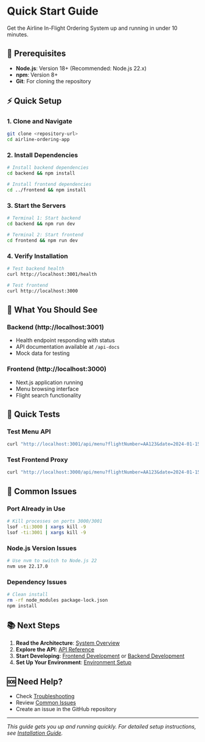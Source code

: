 # Quick Start Guide

Get the Airline In-Flight Ordering System up and running in under 10 minutes.

## 🚀 Prerequisites

- **Node.js**: Version 18+ (Recommended: Node.js 22.x)
- **npm**: Version 8+
- **Git**: For cloning the repository

## ⚡ Quick Setup

### 1. Clone and Navigate
```bash
git clone <repository-url>
cd airline-ordering-app
```

### 2. Install Dependencies
```bash
# Install backend dependencies
cd backend && npm install

# Install frontend dependencies
cd ../frontend && npm install
```

### 3. Start the Servers
```bash
# Terminal 1: Start backend
cd backend && npm run dev

# Terminal 2: Start frontend
cd frontend && npm run dev
```

### 4. Verify Installation
```bash
# Test backend health
curl http://localhost:3001/health

# Test frontend
curl http://localhost:3000
```

## 🎯 What You Should See

### Backend (http://localhost:3001)
- Health endpoint responding with status
- API documentation available at `/api-docs`
- Mock data for testing

### Frontend (http://localhost:3000)
- Next.js application running
- Menu browsing interface
- Flight search functionality

## 🧪 Quick Tests

### Test Menu API
```bash
curl "http://localhost:3001/api/menu?flightNumber=AA123&date=2024-01-15&cabinClass=economy"
```

### Test Frontend Proxy
```bash
curl "http://localhost:3000/api/menu?flightNumber=AA123&date=2024-01-15&cabinClass=economy"
```

## 🔧 Common Issues

### Port Already in Use
```bash
# Kill processes on ports 3000/3001
lsof -ti:3000 | xargs kill -9
lsof -ti:3001 | xargs kill -9
```

### Node.js Version Issues
```bash
# Use nvm to switch to Node.js 22
nvm use 22.17.0
```

### Dependency Issues
```bash
# Clean install
rm -rf node_modules package-lock.json
npm install
```

## 📚 Next Steps

1. **Read the Architecture**: [System Overview](../architecture/overview.md)
2. **Explore the API**: [API Reference](../api/)
3. **Start Developing**: [Frontend Development](../development/frontend.md) or [Backend Development](../development/backend.md)
4. **Set Up Your Environment**: [Environment Setup](./environment.md)

## 🆘 Need Help?

- Check [Troubleshooting](../maintenance/troubleshooting.md)
- Review [Common Issues](../maintenance/troubleshooting.md#common-issues)
- Create an issue in the GitHub repository

---

*This guide gets you up and running quickly. For detailed setup instructions, see [Installation Guide](./installation.md).* 